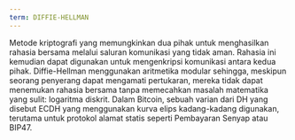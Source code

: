 ```yaml
---
term: DIFFIE-HELLMAN
---
```


Metode kriptografi yang memungkinkan dua pihak untuk menghasilkan rahasia bersama melalui saluran komunikasi yang tidak aman. Rahasia ini kemudian dapat digunakan untuk mengenkripsi komunikasi antara kedua pihak. Diffie-Hellman menggunakan aritmetika modular sehingga, meskipun seorang penyerang dapat mengamati pertukaran, mereka tidak dapat menemukan rahasia bersama tanpa memecahkan masalah matematika yang sulit: logaritma diskrit. Dalam Bitcoin, sebuah varian dari DH yang disebut ECDH yang menggunakan kurva elips kadang-kadang digunakan, terutama untuk protokol alamat statis seperti Pembayaran Senyap atau BIP47.